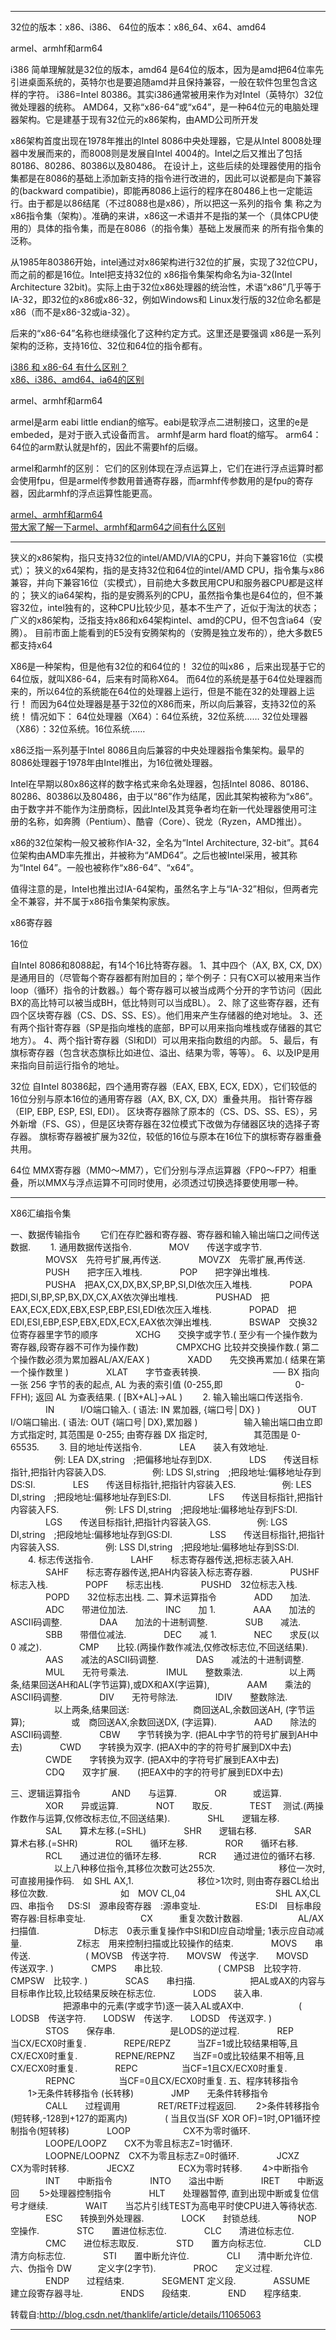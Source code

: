 




---------------------------------------------------------------------------------------------------------------------

32位的版本：x86、i386、
64位的版本：x86_64、x64、amd64


armel、armhf和arm64



i386 简单理解就是32位的版本，amd64 是64位的版本，因为是amd把64位率先引进桌面系统的，英特尔也是要追随amd并且保持兼容，一般在软件包里包含这样的字符。
i386=Intel 80386。其实i386通常被用来作为对Intel（英特尔）32位微处理器的统称。
AMD64，又称“x86-64”或“x64”，是一种64位元的电脑处理器架构。它是建基于现有32位元的x86架构，由AMD公司所开发

x86架构首度出现在1978年推出的Intel 8086中央处理器，它是从Intel 8008处理器中发展而来的，而8008则是发展自Intel 4004的。Intel之后又推出了包括80186、80286、80386以及80486。  在设计上，这些后续的处理器使用的指令集都是在8086的基础上添加新支持的指令进行改进的，因此可以说都是向下兼容的(backward  compatibie)，即能再8086上运行的程序在80486上也一定能运行。由于都是以86结尾（不过8088也是x86），所以把这一系列的指令 集  称之为x86指令集（架构）。准确的来讲，x86这一术语并不是指的某一个（具体CPU使用的）具体的指令集，而是在8086（的指令集）基础上发展而来 的所有指令集的泛称。

从1985年80386开始，intel通过对x86架构进行32位的扩展，实现了32位CPU，而之前的都是16位。Intel把支持32位的 x86指令集架构命名为ia-32(Intel Architecture  32bit)。实际上由于32位x86处理器的统治性，术语“x86”几乎等于IA-32，即32位的x86或x86-32，例如Windows和 Linux发行版的32位命名都是x86（而不是x86-32或ia-32）。

后来的“x86-64”名称也继续强化了这种约定方式。这里还是要强调 x86是一系列架构的泛称，支持16位、32位和64位的指令都有。

[i386 和 x86-64 有什么区别？](https://www.zhihu.com/question/19573226)  
[x86、i386、amd64、ia64的区别](http://www.361way.com/cpuinfo/1510.html)


armel、armhf和arm64

armel是arm eabi little endian的缩写。eabi是软浮点二进制接口，这里的e是embeded，是对于嵌入式设备而言。
armhf是arm hard float的缩写。
arm64：64位的arm默认就是hf的，因此不需要hf的后缀。

armel和armhf的区别：
它们的区别体现在浮点运算上，它们在进行浮点运算时都会使用fpu，但是armel传参数用普通寄存器，而armhf传参数用的是fpu的寄存器，因此armhf的浮点运算性能更高。

[armel、armhf和arm64](https://www.cnblogs.com/hustdc/p/7224980.html)  
[带大家了解一下armel、armhf和arm64之间有什么区别](https://www.163.com/dy/article/F8BVU5JM0531AFNT.html)



---------------------------------------------------------------------------------------------------------------------

狭义的x86架构，指只支持32位的intel/AMD/VIA的CPU，并向下兼容16位（实模式）；
狭义的x64架构，指的是支持32位和64位的intel/AMD CPU，指令集与x86兼容，并向下兼容16位（实模式），目前绝大多数民用CPU和服务器CPU都是这样的；
狭义的ia64架构，指的是安腾系列的CPU，虽然指令集也是64位的，但不兼容32位，intel独有的，这种CPU比较少见，基本不生产了，近似于淘汰的状态；
广义的x86架构，泛指支持x86和x64架构intel、amd的CPU，但不包含ia64（安腾）。
目前市面上能看到的E5没有安腾架构的（安腾是独立发布的），绝大多数E5都支持x64

X86是一种架构，但是他有32位的和64位的！
32位的叫x86 ，后来出现基于它的64位版，就叫X86-64，后来有时简称X64。
而64位的系统是基于64位处理器而来的，所以64位的系统能在64位的处理器上运行，但是不能在32的处理器上运行！
而因为64位处理器是基于32位的X86而来，所以向后兼容，支持32位的系统！
情况如下：
64位处理器（X64）：64位系统，32位系统……
32位处理器（X86）：32位系统。16位系统……


x86泛指一系列基于Intel 8086且向后兼容的中央处理器指令集架构。最早的8086处理器于1978年由Intel推出，为16位微处理器。

Intel在早期以80x86这样的数字格式来命名处理器，包括Intel 8086、80186、80286、80386以及80486，由于以“86”作为结尾，因此其架构被称为“x86”。由于数字并不能作为注册商标，因此Intel及其竞争者均在新一代处理器使用可注册的名称，如奔腾（Pentium）、酷睿（Core）、锐龙（Ryzen，AMD推出）。

x86的32位架构一般又被称作IA-32，全名为“Intel Architecture, 32-bit”。其64位架构由AMD率先推出，并被称为“AMD64”。之后也被Intel采用，被其称为“Intel 64”。一般也被称作“x86-64”、“x64”。

值得注意的是，Intel也推出过IA-64架构，虽然名字上与“IA-32”相似，但两者完全不兼容，并不属于x86指令集架构家族。


x86寄存器

16位

自Intel 8086和8088起，有14个16比特寄存器。
1、其中四个（AX, BX, CX, DX）是通用目的（尽管每个寄存器都有附加目的；举个例子：只有CX可以被用来当作loop（循环）指令的计数器。）每个寄存器可以被当成两个分开的字节访问（因此BX的高比特可以被当成BH，低比特则可以当成BL）。
2、除了这些寄存器，还有四个区块寄存器（CS、DS、SS、ES）。他们用来产生存储器的绝对地址。
3、还有两个指针寄存器（SP是指向堆栈的底部，BP可以用来指向堆栈或存储器的其它地方）。
4、两个指针寄存器（SI和DI）可以用来指向数组的内部。
5、最后，有旗标寄存器（包含状态旗标比如进位、溢出、结果为零，等等）。
6、以及IP是用来指向目前运行指令的地址。

32位
自Intel 80386起，四个通用寄存器（EAX, EBX, ECX, EDX），它们较低的16位分别与原本16位的通用寄存器（AX, BX, CX, DX）重叠共用。
指针寄存器（EIP, EBP, ESP, ESI, EDI）。
区块寄存器除了原本的（CS、DS、SS、ES），另外新增（FS、GS），但是区块寄存器在32位模式下改做为存储器区块的选择子寄存器。
旗标寄存器被扩展为32位，较低的16位与原本在16位下的旗标寄存器重叠共用。

64位
MMX寄存器（MM0～MM7），它们分别与浮点运算器〈FP0～FP7〉相重叠，所以MMX与浮点运算不可同时使用，必须透过切换选择要使用哪一种。



---------------------------------------------------------------------------------------------------------------------

X86汇编指令集

一、数据传输指令
　　它们在存贮器和寄存器、寄存器和输入输出端口之间传送数据.
　　1. 通用数据传送指令.
　　　　MOV　　传送字或字节.
　　　　MOVSX　先符号扩展,再传送.
　　　　MOVZX　先零扩展,再传送.
　　　　PUSH　　把字压入堆栈.
　　　　POP　　把字弹出堆栈.
　　　　PUSHA　把AX,CX,DX,BX,SP,BP,SI,DI依次压入堆栈.
　　　　POPA　　把DI,SI,BP,SP,BX,DX,CX,AX依次弹出堆栈.
　　　　PUSHAD　把EAX,ECX,EDX,EBX,ESP,EBP,ESI,EDI依次压入堆栈.
　　　　POPAD　把EDI,ESI,EBP,ESP,EBX,EDX,ECX,EAX依次弹出堆栈.
　　　　BSWAP　交换32位寄存器里字节的顺序
　　　　XCHG　　交换字或字节.( 至少有一个操作数为寄存器,段寄存器不可作为操作数)
　　　　CMPXCHG 比较并交换操作数.( 第二个操作数必须为累加器AL/AX/EAX )
　　　　XADD　　先交换再累加.( 结果在第一个操作数里 )
　　　　XLAT　　字节查表转换.
　　　　　　　　── BX 指向一张 256 字节的表的起点, AL 为表的索引值 (0-255,即
　　　　　　　　0-FFH); 返回 AL 为查表结果. ( [BX+AL]->AL )
　　2. 输入输出端口传送指令.
　　　　IN　　　I/O端口输入. ( 语法: IN 累加器, {端口号│DX} )
　　　　OUT　　I/O端口输出. ( 语法: OUT {端口号│DX},累加器 )
　　　　　输入输出端口由立即方式指定时, 其范围是 0-255; 由寄存器 DX 指定时,
　　　　　其范围是 0-65535.
　　3. 目的地址传送指令.
　　　　LEA　　装入有效地址.
　　　　　例: LEA DX,string　;把偏移地址存到DX.
　　　　LDS　　传送目标指针,把指针内容装入DS.
　　　　　例: LDS SI,string　;把段地址:偏移地址存到DS:SI.
　　　　LES　　传送目标指针,把指针内容装入ES.
　　　　　例: LES DI,string　;把段地址:偏移地址存到ES:DI.
　　　　LFS　　传送目标指针,把指针内容装入FS.
　　　　　例: LFS DI,string　;把段地址:偏移地址存到FS:DI.
　　　　LGS　　传送目标指针,把指针内容装入GS.
　　　　　例: LGS DI,string　;把段地址:偏移地址存到GS:DI.
　　　　LSS　　传送目标指针,把指针内容装入SS.
　　　　　例: LSS DI,string　;把段地址:偏移地址存到SS:DI.
　　4. 标志传送指令.
　　　　LAHF　　标志寄存器传送,把标志装入AH.
　　　　SAHF　　标志寄存器传送,把AH内容装入标志寄存器.
　　　　PUSHF　标志入栈.
　　　　POPF　　标志出栈.
　　　　PUSHD　32位标志入栈.
　　　　POPD　　32位标志出栈. 
二、算术运算指令
　　　　ADD　　加法.
　　　　ADC　　带进位加法.
　　　　INC　　加 1.
　　　　AAA　　加法的ASCII码调整.
　　　　DAA　　加法的十进制调整.
　　　　SUB　　减法.
　　　　SBB　　带借位减法.
　　　　DEC　　减 1.
　　　　NEC　　求反(以 0 减之).
　　　　CMP　　比较.(两操作数作减法,仅修改标志位,不回送结果).
　　　　AAS　　减法的ASCII码调整.
　　　　DAS　　减法的十进制调整.
　　　　MUL　　无符号乘法.
　　　　IMUL　　整数乘法.
　　　　　以上两条,结果回送AH和AL(字节运算),或DX和AX(字运算),
　　　　AAM　　乘法的ASCII码调整.
　　　　DIV　　无符号除法.
　　　　IDIV　　整数除法.
　　　　　以上两条,结果回送:
　　　　　　　商回送AL,余数回送AH, (字节运算);
　　　　　或　商回送AX,余数回送DX, (字运算).
　　　　AAD　　除法的ASCII码调整.
　　　　CBW　　字节转换为字. (把AL中字节的符号扩展到AH中去)
　　　　CWD　　字转换为双字. (把AX中的字的符号扩展到DX中去)
　　　　CWDE　　字转换为双字. (把AX中的字符号扩展到EAX中去)
　　　　CDQ　　双字扩展.　　(把EAX中的字的符号扩展到EDX中去)

三、逻辑运算指令
　　　   AND　　与运算.
　　　　OR　　　或运算.
　　　　XOR　　异或运算.
　　　　NOT　　取反.
　　　　TEST　 测试.(两操作数作与运算,仅修改标志位,不回送结果).
　　　　SHL　　逻辑左移.
　　　　SAL　　算术左移.(=SHL)
　　　　SHR　　逻辑右移.
　　　　SAR　　算术右移.(=SHR)
　　　　ROL　　循环左移.
　　　　ROR　　循环右移.
　　　　RCL　　通过进位的循环左移.
　　　　RCR　　通过进位的循环右移.
　　　　　以上八种移位指令,其移位次数可达255次.
　　　　　　　移位一次时, 可直接用操作码.　如 SHL AX,1.
　　　　　　　移位>1次时, 则由寄存器CL给出移位次数.
　　　　　　　　如　MOV CL,04
　　　　　　　　　　SHL AX,CL
四、串指令
　               DS:SI　源串段寄存器　:源串变址.
　　　　　　ES:DI　目标串段寄存器:目标串变址.
　　　　　　CX　　　重复次数计数器.
　　　　　　AL/AX　扫描值.
　　　　　　D标志　0表示重复操作中SI和DI应自动增量; 1表示应自动减量.
　　　　　　Z标志　用来控制扫描或比较操作的结束.
　　　　MOVS　　串传送.
　　　　　　( MOVSB　传送字符.　　MOVSW　传送字.　　MOVSD　传送双字. )
　　　　CMPS　　串比较.
　　　　　　( CMPSB　比较字符.　　CMPSW　比较字. )
　　　　SCAS　　串扫描.
　　　　　　把AL或AX的内容与目标串作比较,比较结果反映在标志位.
　　　　LODS　　装入串.
　　　　　　把源串中的元素(字或字节)逐一装入AL或AX中.
　　　　　　( LODSB　传送字符.　　LODSW　传送字.　　LODSD　传送双字. )
　　　　STOS　　保存串.
　　　　　　是LODS的逆过程.
　　　　REP　　　　　　当CX/ECX0时重复.
　　　　REPE/REPZ　　　当ZF=1或比较结果相等,且CX/ECX0时重复.
　　　　REPNE/REPNZ　　当ZF=0或比较结果不相等,且CX/ECX0时重复.
　　　　REPC　　　　　当CF=1且CX/ECX0时重复.
　　　　REPNC　　　　　当CF=0且CX/ECX0时重复.
五、程序转移指令
　　1>无条件转移指令 (长转移)
　　　　JMP　　无条件转移指令
　　　　CALL　　过程调用
　　　　RET/RETF过程返回.
　　2>条件转移指令 (短转移,-128到+127的距离内)
　　　　( 当且仅当(SF XOR OF)=1时,OP1循环控制指令(短转移)
　　　　LOOP　　　　　　CX不为零时循环.
　　　　LOOPE/LOOPZ　　CX不为零且标志Z=1时循环.
　　　　LOOPNE/LOOPNZ　CX不为零且标志Z=0时循环.
　　　　JCXZ　　　　　　CX为零时转移.
　　　　JECXZ　　　　　ECX为零时转移.
　　4>中断指令
　　　　INT　　中断指令
　　　　INTO　　溢出中断
　　　　IRET　　中断返回
　　5>处理器控制指令
　　　　HLT　　处理器暂停, 直到出现中断或复位信号才继续.
　　　　WAIT　　当芯片引线TEST为高电平时使CPU进入等待状态.
　　　　ESC　　转换到外处理器.
　　　　LOCK　　封锁总线.
　　　　NOP　　空操作.
　　　　STC　　置进位标志位.
　　　　CLC　　清进位标志位.
　　　　CMC　　进位标志取反.
　　　　STD　　置方向标志位.
　　　　CLD　　清方向标志位.
　　　　STI　　置中断允许位.
　　　　CLI　　清中断允许位.
六、伪指令
            DW　　　定义字(2字节).
　　　　PROC　　定义过程.
　　　　ENDP　　过程结束.
　　　　SEGMENT 定义段.
　　　　ASSUME　建立段寄存器寻址.
　　　　ENDS　　段结束.
　　　　END　　程序结束. 

转载自:http://blog.csdn.net/thanklife/article/details/11065063




---------------------------------------------------------------------------------------------------------------------



